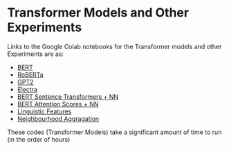 # Transformer Models and Other Experiments

Links to the Google Colab notebooks for the Transformer models and other Experiments are as:

* [BERT](https://colab.research.google.com/drive/1b9C2tsyZjKMUkQtW2Xmg1TuNb7_nwAhK?usp=sharing)
* [RoBERTa](https://colab.research.google.com/drive/1xCUnHC-jk5B1CgCTCqhEfZUJqq6N8RKn?usp=sharing)
* [GPT2](https://colab.research.google.com/drive/1M-ojY0UzbrRmcG3UBfK3Kb9fdzDmLPlV?usp=sharing)
* [Electra](https://colab.research.google.com/drive/1YlvW_TOQJr3VWeY6TmpcCPtWf9QKTLga?usp=sharing)
* [BERT Sentence Transformers + NN](https://colab.research.google.com/drive/1ERN7Tr7qNpyNmyBZ6dLRtK7Pwvkgkrm4?usp=sharing)
* [BERT Attention Scores + NN](https://colab.research.google.com/drive/19EoQaR8x4VPIvFyzA6dH7j58LIFykCF_?usp=sharing)
* [Linguistic Features](https://colab.research.google.com/drive/1BqHujGmsumZqkKLE4zdPemUy-zE0oKsu?usp=sharing)
* [Neighbourhood Aggragation](https://colab.research.google.com/drive/1mxZ3EAyMa7GBFWmYRVOJ5CAsOMAdEwYh?usp=sharing)

These codes (Transformer Models) take a significant amount of time to run (in the order of hours)
